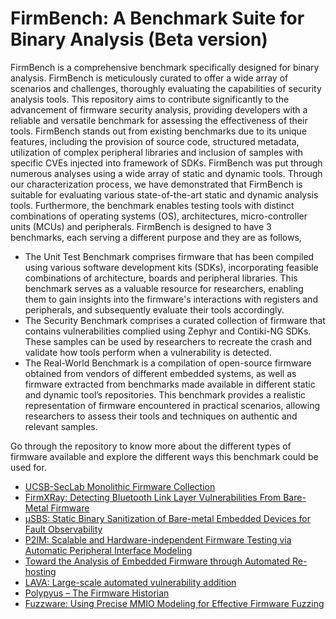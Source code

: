 # FirmBench: A Benchmark Suite for Binary Analysis (Beta version)
FirmBench is a comprehensive benchmark specifically designed for binary analysis. FirmBench is meticulously curated to offer a wide array of scenarios and challenges, thoroughly evaluating the capabilities of security analysis tools. This repository aims to contribute significantly to the advancement of firmware security analysis, providing developers with a reliable and versatile benchmark for assessing the effectiveness of their tools. FirmBench stands out from existing benchmarks due to its unique features, including the provision of source code, structured metadata, utilization of complex peripheral libraries and inclusion of samples with specific CVEs injected into framework of SDKs. FirmBench was put through numerous analyses using a wide array of static and dynamic tools. Through our characterization process, we have demonstrated that FirmBench is suitable for evaluating various state-of-the-art static and dynamic analysis tools. Furthermore, the benchmark enables testing tools with distinct combinations of operating systems (OS), architectures, micro-controller units (MCUs) and peripherals. 
FirmBench is designed to have 3 benchmarks, each serving a different purpose and they are as follows,
* The Unit Test Benchmark comprises firmware that has been compiled using various software development kits (SDKs), incorporating feasible combinations of architecture, boards and peripheral libraries. This benchmark serves as a valuable resource for researchers, enabling them to gain insights into the firmware's interactions with registers and peripherals, and subsequently evaluate their tools accordingly.
* The Security Benchmark comprises a curated collection of firmware that contains vulnerabilities complied using Zephyr and Contiki-NG SDKs. These samples can be used by researchers to recreate the crash and validate how tools perform when a vulnerability is detected.
* The Real-World Benchmark is a compilation of open-source firmware obtained from vendors of different embedded systems, as well as firmware extracted from benchmarks made available in different static and dynamic tool’s repositories. This benchmark provides a realistic representation of firmware encountered in practical scenarios, allowing researchers to assess their tools and techniques on authentic and relevant samples.

Go through the repository to know more about the different types of firmware available and explore the different ways this benchmark could be used for. 

* [UCSB-SecLab Monolithic Firmware Collection](https://github.com/ucsb-seclab/monolithic-firmware-collection)
* [FirmXRay: Detecting Bluetooth Link Layer Vulnerabilities From Bare-Metal Firmware](http://web.cse.ohio-state.edu/~wen.423/papers/ccs20_FirmXRay)
* [μSBS: Static Binary Sanitization of Bare-metal Embedded Devices for Fault Observability](https://www.usenix.org/conference/raid2020/presentation/salehi)
* [P2IM: Scalable and Hardware-independent Firmware Testing via Automatic Peripheral Interface Modeling](https://www.usenix.org/system/files/sec20-feng.pdf)
* [Toward the Analysis of Embedded Firmware through Automated Re-hosting](https://www.usenix.org/system/files/raid2019-gustafson.pdf)
* [LAVA: Large-scale automated vulnerability addition](https://ieeexplore.ieee.org/document/7546498)
* [Polypyus – The Firmware Historian](https://www.ndss-symposium.org/wp-content/uploads/bar2021_23004_paper.pdf)
* [Fuzzware: Using Precise MMIO Modeling for Effective Firmware Fuzzing](https://www.usenix.org/system/files/sec22summer_scharnowski.pdf)
